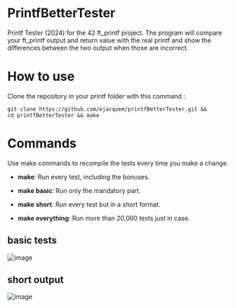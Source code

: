 # PrintfBetterTester
Printf Tester (2024) for the 42 ft_printf project.
The program will compare your ft_printf output and return value with the real printf and show the differences between the two output when those are incorrect.

# How to use

Clone the repository in your printf folder with this command :
```shell
git clone https://github.com/ejacquem/printfBetterTester.git &&
cd printfBetterTester && make
```

# Commands

Use make commands to recompile the tests every time you make a change.

- **make**: Run every test, including the bonuses.

- **make basic**: Run only the mandatory part.

- **make short**: Run every test but in a short format.

- **make everything**: Run more than 20,000 tests just in case.

## basic tests
![image](https://github.com/ejacquem/printfBetterTester/assets/99800962/f451a2f3-b9a0-4461-8f82-1d5a832563dc)

## short output
![image](https://github.com/ejacquem/printfBetterTester/assets/99800962/94cd4672-3612-4bd9-bf1f-375ce36a9bb8)

